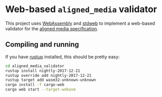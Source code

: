 # Web-based `aligned_media` validator

This project uses [WebAssembly][] and [stdweb][] to implement a web-based validator for the [aligned media specification][spec].

## Compiling and running

If you have [rustup][] installed, this should be pretty easy:

```sh
cd aligned_media_validator
rustup install nightly-2017-12-21
rustup override add nightly-2017-12-21
rustup target add wasm32-unknown-unknown
cargo install -f cargo-web
cargo web start --target-webasm
```

[WebAssembly]: http://webassembly.org/
[stdweb]: https://github.com/koute/stdweb
[spec]: https://github.com/language-learners/aligned-media-spec
[rustup]: https://www.rustup.rs/
